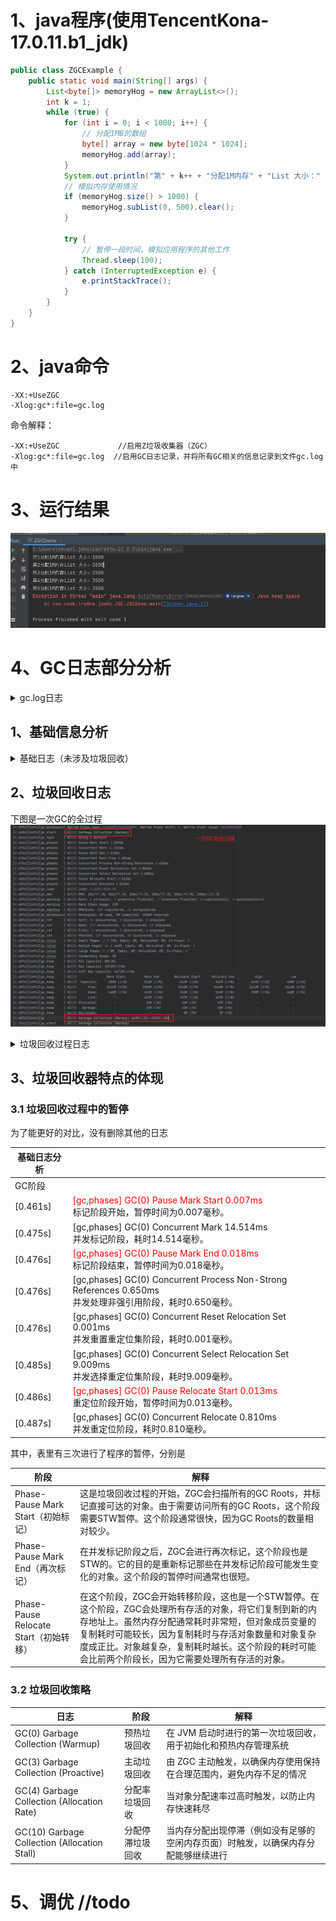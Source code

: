 # 1、java程序(使用TencentKona-17.0.11.b1_jdk)

```java
public class ZGCExample {
    public static void main(String[] args) {
        List<byte[]> memoryHog = new ArrayList<>();
        int k = 1;
        while (true) {
            for (int i = 0; i < 1000; i++) {
                // 分配1MB的数组
                byte[] array = new byte[1024 * 1024];
                memoryHog.add(array);
            }
            System.out.println("第" + k++ + "分配1M内存" + "List 大小：" + memoryHog.size());
            // 模拟内存使用情况
            if (memoryHog.size() > 1000) {
                memoryHog.subList(0, 500).clear();
            }

            try {
                // 暂停一段时间，模拟应用程序的其他工作
                Thread.sleep(100);
            } catch (InterruptedException e) {
                e.printStackTrace();
            }
        }
    }
}
```

# 2、java命令

```
-XX:+UseZGC   
-Xlog:gc*:file=gc.log  
```

命令解释：

```angular2html
-XX:+UseZGC             //启用Z垃圾收集器（ZGC）
-Xlog:gc*:file=gc.log  //启用GC日志记录，并将所有GC相关的信息记录到文件gc.log中
```

# 3、运行结果

![img.png](image/img.png)

# 4、GC日志部分分析

<details>
    <summary>gc.log日志</summary>

```log
[0.018s][info][gc,init] Initializing The Z Garbage Collector
[0.018s][info][gc,init] Version: 17.0.2+8-86 (release)
[0.018s][info][gc,init] NUMA Support: Disabled
[0.018s][info][gc,init] CPUs: 8 total, 8 available
[0.018s][info][gc,init] Memory: 16281M
[0.018s][info][gc,init] Large Page Support: Disabled
[0.019s][info][gc,init] GC Workers: 2 (dynamic)
[0.019s][info][gc,init] Address Space Type: Contiguous/Unrestricted/Complete
[0.019s][info][gc,init] Address Space Size: 65152M x 3 = 195456M
[0.019s][info][gc,init] Min Capacity: 8M
[0.019s][info][gc,init] Initial Capacity: 256M
[0.019s][info][gc,init] Max Capacity: 4072M
[0.019s][info][gc,init] Medium Page Size: 32M
[0.019s][info][gc,init] Pre-touch: Disabled
[0.020s][info][gc,init] Uncommit: Enabled
[0.020s][info][gc,init] Uncommit Delay: 300s
[0.037s][info][gc,init] Runtime Workers: 5
[0.038s][info][gc     ] Using The Z Garbage Collector
[0.039s][info][gc,metaspace] CDS archive(s) mapped at: [0x0000000800000000-0x0000000800bc0000-0x0000000800bc0000), size 12320768, SharedBaseAddress: 0x0000000800000000, ArchiveRelocationMode: 0.
[0.039s][info][gc,metaspace] Compressed class space mapped at: 0x0000000800c00000-0x0000000840c00000, reserved size: 1073741824
[0.039s][info][gc,metaspace] Narrow klass base: 0x0000000800000000, Narrow klass shift: 0, Narrow klass range: 0x100000000
[0.468s][info][gc,start    ] GC(0) Garbage Collection (Warmup)
[0.468s][info][gc,task     ] GC(0) Using 2 workers
[0.468s][info][gc,phases   ] GC(0) Pause Mark Start 0.009ms
[0.484s][info][gc,phases   ] GC(0) Concurrent Mark 15.559ms
[0.484s][info][gc,phases   ] GC(0) Pause Mark End 0.015ms
[0.484s][info][gc,phases   ] GC(0) Concurrent Mark Free 0.001ms
[0.484s][info][gc,phases   ] GC(0) Concurrent Process Non-Strong References 0.514ms
[0.484s][info][gc,phases   ] GC(0) Concurrent Reset Relocation Set 0.000ms
[0.497s][info][gc,phases   ] GC(0) Concurrent Select Relocation Set 12.145ms
[0.497s][info][gc,phases   ] GC(0) Pause Relocate Start 0.012ms
[0.498s][info][gc,phases   ] GC(0) Concurrent Relocate 1.003ms
[0.498s][info][gc,load     ] GC(0) Load: 0.00/0.00/0.00
[0.498s][info][gc,mmu      ] GC(0) MMU: 2ms/99.3%, 5ms/99.7%, 10ms/99.9%, 20ms/99.9%, 50ms/99.9%, 100ms/100.0%
[0.498s][info][gc,marking  ] GC(0) Mark: 2 stripe(s), 2 proactive flush(es), 1 terminate flush(es), 0 completion(s), 0 continuation(s) 
[0.498s][info][gc,marking  ] GC(0) Mark Stack Usage: 32M
[0.498s][info][gc,nmethod  ] GC(0) NMethods: 289 registered, 0 unregistered
[0.498s][info][gc,metaspace] GC(0) Metaspace: 0M used, 0M committed, 1032M reserved
[0.498s][info][gc,ref      ] GC(0) Soft: 45 encountered, 0 discovered, 0 enqueued
[0.498s][info][gc,ref      ] GC(0) Weak: 132 encountered, 33 discovered, 32 enqueued
[0.498s][info][gc,ref      ] GC(0) Final: 0 encountered, 0 discovered, 0 enqueued
[0.498s][info][gc,ref      ] GC(0) Phantom: 196 encountered, 136 discovered, 24 enqueued
[0.498s][info][gc,reloc    ] GC(0) Small Pages: 5 / 10M, Empty: 0M, Relocated: 0M, In-Place: 0
[0.498s][info][gc,reloc    ] GC(0) Medium Pages: 15 / 480M, Empty: 0M, Relocated: 0M, In-Place: 0
[0.498s][info][gc,reloc    ] GC(0) Large Pages: 0 / 0M, Empty: 0M, Relocated: 0M, In-Place: 0
[0.498s][info][gc,reloc    ] GC(0) Forwarding Usage: 0M
[0.498s][info][gc,heap     ] GC(0) Min Capacity: 8M(0%)
[0.498s][info][gc,heap     ] GC(0) Max Capacity: 4072M(100%)
[0.498s][info][gc,heap     ] GC(0) Soft Max Capacity: 4072M(100%)
[0.498s][info][gc,heap     ] GC(0)                Mark Start          Mark End        Relocate Start      Relocate End           High               Low         
[0.498s][info][gc,heap     ] GC(0)  Capacity:      512M (13%)         544M (13%)         576M (14%)         576M (14%)         576M (14%)         512M (13%)    
[0.498s][info][gc,heap     ] GC(0)      Free:     3582M (88%)        3550M (87%)        3518M (86%)        3518M (86%)        3582M (88%)        3512M (86%)    
[0.498s][info][gc,heap     ] GC(0)      Used:      490M (12%)         522M (13%)         554M (14%)         554M (14%)         560M (14%)         490M (12%)    
[0.498s][info][gc,heap     ] GC(0)      Live:         -               449M (11%)         449M (11%)         449M (11%)            -                  -          
[0.498s][info][gc,heap     ] GC(0) Allocated:         -                32M (1%)           64M (2%)           65M (2%)             -                  -          
[0.498s][info][gc,heap     ] GC(0)   Garbage:         -                40M (1%)           40M (1%)           38M (1%)             -                  -          
[0.498s][info][gc,heap     ] GC(0) Reclaimed:         -                  -                 0M (0%)            1M (0%)             -                  -          
[0.498s][info][gc          ] GC(0) Garbage Collection (Warmup) 490M(12%)->554M(14%)
[0.781s][info][gc,start    ] GC(1) Garbage Collection (Warmup)
[0.781s][info][gc,task     ] GC(1) Using 2 workers
[0.781s][info][gc,phases   ] GC(1) Pause Mark Start 0.010ms
[0.797s][info][gc,phases   ] GC(1) Concurrent Mark 15.695ms
[0.797s][info][gc,phases   ] GC(1) Pause Mark End 0.014ms
[0.797s][info][gc,phases   ] GC(1) Concurrent Mark Free 0.001ms
[0.797s][info][gc,phases   ] GC(1) Concurrent Process Non-Strong References 0.451ms
[0.797s][info][gc,phases   ] GC(1) Concurrent Reset Relocation Set 0.001ms
[0.799s][info][gc,phases   ] GC(1) Concurrent Select Relocation Set 1.567ms
[0.799s][info][gc,phases   ] GC(1) Pause Relocate Start 0.013ms
[0.800s][info][gc,phases   ] GC(1) Concurrent Relocate 0.606ms
[0.800s][info][gc,load     ] GC(1) Load: 0.00/0.00/0.00
[0.800s][info][gc,mmu      ] GC(1) MMU: 2ms/99.3%, 5ms/99.5%, 10ms/99.7%, 20ms/99.8%, 50ms/99.9%, 100ms/100.0%
[0.800s][info][gc,marking  ] GC(1) Mark: 2 stripe(s), 2 proactive flush(es), 1 terminate flush(es), 0 completion(s), 0 continuation(s) 
[0.800s][info][gc,marking  ] GC(1) Mark Stack Usage: 32M
[0.800s][info][gc,nmethod  ] GC(1) NMethods: 289 registered, 0 unregistered
[0.800s][info][gc,metaspace] GC(1) Metaspace: 0M used, 0M committed, 1032M reserved
[0.800s][info][gc,ref      ] GC(1) Soft: 45 encountered, 0 discovered, 0 enqueued
[0.800s][info][gc,ref      ] GC(1) Weak: 100 encountered, 37 discovered, 0 enqueued
[0.800s][info][gc,ref      ] GC(1) Final: 0 encountered, 0 discovered, 0 enqueued
[0.800s][info][gc,ref      ] GC(1) Phantom: 172 encountered, 112 discovered, 0 enqueued
[0.800s][info][gc,reloc    ] GC(1) Small Pages: 5 / 10M, Empty: 0M, Relocated: 0M, In-Place: 0
[0.800s][info][gc,reloc    ] GC(1) Medium Pages: 29 / 928M, Empty: 0M, Relocated: 0M, In-Place: 0
[0.800s][info][gc,reloc    ] GC(1) Large Pages: 0 / 0M, Empty: 0M, Relocated: 0M, In-Place: 0
[0.800s][info][gc,reloc    ] GC(1) Forwarding Usage: 0M
[0.800s][info][gc,heap     ] GC(1) Min Capacity: 8M(0%)
[0.800s][info][gc,heap     ] GC(1) Max Capacity: 4072M(100%)
[0.800s][info][gc,heap     ] GC(1) Soft Max Capacity: 4072M(100%)
[0.800s][info][gc,heap     ] GC(1)                Mark Start          Mark End        Relocate Start      Relocate End           High               Low         
[0.800s][info][gc,heap     ] GC(1)  Capacity:      960M (24%)         992M (24%)         992M (24%)         992M (24%)         992M (24%)         960M (24%)    
[0.800s][info][gc,heap     ] GC(1)      Free:     3134M (77%)        3102M (76%)        3102M (76%)        3102M (76%)        3134M (77%)        3096M (76%)    
[0.800s][info][gc,heap     ] GC(1)      Used:      938M (23%)         970M (24%)         970M (24%)         970M (24%)         976M (24%)         938M (23%)    
[0.800s][info][gc,heap     ] GC(1)      Live:         -               881M (22%)         881M (22%)         881M (22%)            -                  -          
[0.800s][info][gc,heap     ] GC(1) Allocated:         -                32M (1%)           32M (1%)           33M (1%)             -                  -          
[0.800s][info][gc,heap     ] GC(1)   Garbage:         -                56M (1%)           56M (1%)           54M (1%)             -                  -          
[0.800s][info][gc,heap     ] GC(1) Reclaimed:         -                  -                 0M (0%)            1M (0%)             -                  -          
[0.800s][info][gc          ] GC(1) Garbage Collection (Warmup) 938M(23%)->970M(24%)
[1.171s][info][gc,start    ] GC(2) Garbage Collection (Warmup)
[1.171s][info][gc,task     ] GC(2) Using 2 workers
[1.171s][info][gc,phases   ] GC(2) Pause Mark Start 0.008ms
[1.187s][info][gc,phases   ] GC(2) Concurrent Mark 15.635ms
[1.187s][info][gc,phases   ] GC(2) Pause Mark End 0.014ms
[1.187s][info][gc,phases   ] GC(2) Concurrent Mark Free 0.001ms
[1.187s][info][gc,phases   ] GC(2) Concurrent Process Non-Strong References 0.474ms
[1.187s][info][gc,phases   ] GC(2) Concurrent Reset Relocation Set 0.001ms
[1.190s][info][gc,phases   ] GC(2) Concurrent Select Relocation Set 2.023ms
[1.190s][info][gc,phases   ] GC(2) Pause Relocate Start 0.010ms
[1.200s][info][gc,phases   ] GC(2) Concurrent Relocate 10.026ms
[1.200s][info][gc,load     ] GC(2) Load: 0.00/0.00/0.00
[1.200s][info][gc,mmu      ] GC(2) MMU: 2ms/99.3%, 5ms/99.5%, 10ms/99.7%, 20ms/99.8%, 50ms/99.9%, 100ms/100.0%
[1.200s][info][gc,marking  ] GC(2) Mark: 2 stripe(s), 2 proactive flush(es), 1 terminate flush(es), 0 completion(s), 0 continuation(s) 
[1.200s][info][gc,marking  ] GC(2) Mark Stack Usage: 32M
[1.200s][info][gc,nmethod  ] GC(2) NMethods: 347 registered, 0 unregistered
[1.200s][info][gc,metaspace] GC(2) Metaspace: 1M used, 1M committed, 1032M reserved
[1.200s][info][gc,ref      ] GC(2) Soft: 85 encountered, 0 discovered, 0 enqueued
[1.200s][info][gc,ref      ] GC(2) Weak: 121 encountered, 5 discovered, 5 enqueued
[1.200s][info][gc,ref      ] GC(2) Final: 0 encountered, 0 discovered, 0 enqueued
[1.200s][info][gc,ref      ] GC(2) Phantom: 177 encountered, 117 discovered, 5 enqueued
[1.200s][info][gc,reloc    ] GC(2) Small Pages: 7 / 14M, Empty: 0M, Relocated: 1M, In-Place: 0
[1.200s][info][gc,reloc    ] GC(2) Medium Pages: 42 / 1344M, Empty: 0M, Relocated: 16M, In-Place: 0
[1.200s][info][gc,reloc    ] GC(2) Large Pages: 0 / 0M, Empty: 0M, Relocated: 0M, In-Place: 0
[1.200s][info][gc,reloc    ] GC(2) Forwarding Usage: 0M
[1.200s][info][gc,heap     ] GC(2) Min Capacity: 8M(0%)
[1.200s][info][gc,heap     ] GC(2) Max Capacity: 4072M(100%)
[1.200s][info][gc,heap     ] GC(2) Soft Max Capacity: 4072M(100%)
[1.200s][info][gc,heap     ] GC(2)                Mark Start          Mark End        Relocate Start      Relocate End           High               Low         
[1.200s][info][gc,heap     ] GC(2)  Capacity:     1376M (34%)        1408M (35%)        1408M (35%)        1472M (36%)        1472M (36%)        1376M (34%)    
[1.200s][info][gc,heap     ] GC(2)      Free:     2714M (67%)        2682M (66%)        2682M (66%)        2688M (66%)        2714M (67%)        2616M (64%)    
[1.200s][info][gc,heap     ] GC(2)      Used:     1358M (33%)        1390M (34%)        1390M (34%)        1384M (34%)        1456M (36%)        1358M (33%)    
[1.200s][info][gc,heap     ] GC(2)      Live:         -              1261M (31%)        1261M (31%)        1261M (31%)            -                  -          
[1.200s][info][gc,heap     ] GC(2) Allocated:         -                32M (1%)           32M (1%)           65M (2%)             -                  -          
[1.200s][info][gc,heap     ] GC(2)   Garbage:         -                96M (2%)           96M (2%)           56M (1%)             -                  -          
[1.200s][info][gc,heap     ] GC(2) Reclaimed:         -                  -                 0M (0%)           39M (1%)             -                  -          
[1.200s][info][gc          ] GC(2) Garbage Collection (Warmup) 1358M(33%)->1384M(34%)
[2.767s][info][gc,start    ] GC(3) Garbage Collection (Allocation Rate)
[2.767s][info][gc,task     ] GC(3) Using 1 workers
[2.767s][info][gc,phases   ] GC(3) Pause Mark Start 0.010ms
[2.780s][info][gc,phases   ] GC(3) Concurrent Mark 12.778ms
[2.781s][info][gc,phases   ] GC(3) Pause Mark End 0.025ms
[2.781s][info][gc,phases   ] GC(3) Concurrent Mark Free 0.001ms
[2.782s][info][gc,phases   ] GC(3) Concurrent Process Non-Strong References 1.244ms
[2.782s][info][gc,phases   ] GC(3) Concurrent Reset Relocation Set 0.002ms
[2.784s][info][gc,phases   ] GC(3) Concurrent Select Relocation Set 1.979ms
[2.784s][info][gc,phases   ] GC(3) Pause Relocate Start 0.006ms
[2.788s][info][gc,phases   ] GC(3) Concurrent Relocate 3.182ms
[2.788s][info][gc,load     ] GC(3) Load: 0.00/0.00/0.00
[2.788s][info][gc,mmu      ] GC(3) MMU: 2ms/98.8%, 5ms/99.4%, 10ms/99.7%, 20ms/99.8%, 50ms/99.9%, 100ms/100.0%
[2.788s][info][gc,marking  ] GC(3) Mark: 1 stripe(s), 2 proactive flush(es), 1 terminate flush(es), 0 completion(s), 0 continuation(s) 
[2.788s][info][gc,marking  ] GC(3) Mark Stack Usage: 32M
[2.788s][info][gc,nmethod  ] GC(3) NMethods: 347 registered, 0 unregistered
[2.788s][info][gc,metaspace] GC(3) Metaspace: 1M used, 1M committed, 1032M reserved
[2.788s][info][gc,ref      ] GC(3) Soft: 85 encountered, 0 discovered, 0 enqueued
[2.788s][info][gc,ref      ] GC(3) Weak: 116 encountered, 0 discovered, 0 enqueued
[2.788s][info][gc,ref      ] GC(3) Final: 0 encountered, 0 discovered, 0 enqueued
[2.788s][info][gc,ref      ] GC(3) Phantom: 172 encountered, 86 discovered, 0 enqueued
[2.788s][info][gc,reloc    ] GC(3) Small Pages: 4 / 8M, Empty: 0M, Relocated: 1M, In-Place: 0
[2.788s][info][gc,reloc    ] GC(3) Medium Pages: 116 / 3712M, Empty: 992M, Relocated: 8M, In-Place: 0
[2.788s][info][gc,reloc    ] GC(3) Large Pages: 0 / 0M, Empty: 0M, Relocated: 0M, In-Place: 0
[2.788s][info][gc,reloc    ] GC(3) Forwarding Usage: 0M
[2.788s][info][gc,heap     ] GC(3) Min Capacity: 8M(0%)
[2.788s][info][gc,heap     ] GC(3) Max Capacity: 4072M(100%)
[2.788s][info][gc,heap     ] GC(3) Soft Max Capacity: 4072M(100%)
[2.788s][info][gc,heap     ] GC(3)                Mark Start          Mark End        Relocate Start      Relocate End           High               Low         
[2.788s][info][gc,heap     ] GC(3)  Capacity:     3744M (92%)        3776M (93%)        3776M (93%)        3776M (93%)        3776M (93%)        3744M (92%)    
[2.788s][info][gc,heap     ] GC(3)      Free:      352M (9%)          320M (8%)         1312M (32%)        1376M (34%)        1376M (34%)         320M (8%)     
[2.788s][info][gc,heap     ] GC(3)      Used:     3720M (91%)        3752M (92%)        2760M (68%)        2696M (66%)        3752M (92%)        2696M (66%)    
[2.788s][info][gc,heap     ] GC(3)      Live:         -              2562M (63%)        2562M (63%)        2562M (63%)            -                  -          
[2.788s][info][gc,heap     ] GC(3) Allocated:         -                32M (1%)           32M (1%)           33M (1%)             -                  -          
[2.788s][info][gc,heap     ] GC(3)   Garbage:         -              1157M (28%)         165M (4%)           99M (2%)             -                  -          
[2.788s][info][gc,heap     ] GC(3) Reclaimed:         -                  -               992M (24%)        1057M (26%)            -                  -          
[2.788s][info][gc          ] GC(3) Garbage Collection (Allocation Rate) 3720M(91%)->2696M(66%)
[3.066s][info][gc,start    ] GC(4) Garbage Collection (Allocation Rate)
[3.066s][info][gc,task     ] GC(4) Using 1 workers
[3.066s][info][gc,phases   ] GC(4) Pause Mark Start 0.007ms
[3.078s][info][gc,phases   ] GC(4) Concurrent Mark 12.059ms
[3.078s][info][gc,phases   ] GC(4) Pause Mark End 0.009ms
[3.078s][info][gc,phases   ] GC(4) Concurrent Mark Free 0.001ms
[3.079s][info][gc,phases   ] GC(4) Concurrent Process Non-Strong References 0.964ms
[3.079s][info][gc,phases   ] GC(4) Concurrent Reset Relocation Set 0.001ms
[3.083s][info][gc,phases   ] GC(4) Concurrent Select Relocation Set 3.275ms
[3.083s][info][gc,phases   ] GC(4) Pause Relocate Start 0.009ms
[3.088s][info][gc,phases   ] GC(4) Concurrent Relocate 5.406ms
[3.088s][info][gc,load     ] GC(4) Load: 0.00/0.00/0.00
[3.088s][info][gc,mmu      ] GC(4) MMU: 2ms/98.8%, 5ms/99.4%, 10ms/99.7%, 20ms/99.8%, 50ms/99.9%, 100ms/100.0%
[3.088s][info][gc,marking  ] GC(4) Mark: 1 stripe(s), 2 proactive flush(es), 1 terminate flush(es), 0 completion(s), 0 continuation(s) 
[3.089s][info][gc,marking  ] GC(4) Mark Stack Usage: 32M
[3.089s][info][gc,nmethod  ] GC(4) NMethods: 347 registered, 0 unregistered
[3.089s][info][gc,metaspace] GC(4) Metaspace: 1M used, 1M committed, 1032M reserved
[3.089s][info][gc,ref      ] GC(4) Soft: 85 encountered, 0 discovered, 0 enqueued
[3.089s][info][gc,ref      ] GC(4) Weak: 116 encountered, 0 discovered, 0 enqueued
[3.089s][info][gc,ref      ] GC(4) Final: 0 encountered, 0 discovered, 0 enqueued
[3.089s][info][gc,ref      ] GC(4) Phantom: 172 encountered, 86 discovered, 0 enqueued
[3.089s][info][gc,reloc    ] GC(4) Small Pages: 4 / 8M, Empty: 0M, Relocated: 1M, In-Place: 0
[3.089s][info][gc,reloc    ] GC(4) Medium Pages: 118 / 3776M, Empty: 512M, Relocated: 15M, In-Place: 0
[3.089s][info][gc,reloc    ] GC(4) Large Pages: 0 / 0M, Empty: 0M, Relocated: 0M, In-Place: 0
[3.089s][info][gc,reloc    ] GC(4) Forwarding Usage: 0M
[3.089s][info][gc,heap     ] GC(4) Min Capacity: 8M(0%)
[3.089s][info][gc,heap     ] GC(4) Max Capacity: 4072M(100%)
[3.089s][info][gc,heap     ] GC(4) Soft Max Capacity: 4072M(100%)
[3.089s][info][gc,heap     ] GC(4)                Mark Start          Mark End        Relocate Start      Relocate End           High               Low         
[3.089s][info][gc,heap     ] GC(4)  Capacity:     3808M (94%)        3840M (94%)        3840M (94%)        3840M (94%)        3840M (94%)        3808M (94%)    
[3.089s][info][gc,heap     ] GC(4)      Free:      288M (7%)          256M (6%)          768M (19%)         800M (20%)         800M (20%)         256M (6%)     
[3.089s][info][gc,heap     ] GC(4)      Used:     3784M (93%)        3816M (94%)        3304M (81%)        3272M (80%)        3816M (94%)        3272M (80%)    
[3.089s][info][gc,heap     ] GC(4)      Live:         -              3131M (77%)        3131M (77%)        3131M (77%)            -                  -          
[3.089s][info][gc,heap     ] GC(4) Allocated:         -                32M (1%)           32M (1%)           33M (1%)             -                  -          
[3.089s][info][gc,heap     ] GC(4)   Garbage:         -               652M (16%)         140M (3%)          106M (3%)             -                  -          
[3.089s][info][gc,heap     ] GC(4) Reclaimed:         -                  -               512M (13%)         545M (13%)            -                  -          
[3.089s][info][gc          ] GC(4) Garbage Collection (Allocation Rate) 3784M(93%)->3272M(80%)
[3.176s][info][gc,start    ] GC(5) Garbage Collection (Allocation Rate)
[3.176s][info][gc,task     ] GC(5) Using 1 workers
[3.176s][info][gc,phases   ] GC(5) Pause Mark Start 0.020ms
[3.182s][info][gc,phases   ] GC(5) Concurrent Mark 5.505ms
[3.182s][info][gc,phases   ] GC(5) Pause Mark End 0.014ms
[3.182s][info][gc,phases   ] GC(5) Concurrent Mark Free 0.001ms
[3.182s][info][gc,phases   ] GC(5) Concurrent Process Non-Strong References 0.667ms
[3.182s][info][gc,phases   ] GC(5) Concurrent Reset Relocation Set 0.001ms
[3.184s][info][gc,phases   ] GC(5) Concurrent Select Relocation Set 1.555ms
[3.184s][info][gc,phases   ] GC(5) Pause Relocate Start 0.006ms
[3.185s][info][gc,phases   ] GC(5) Concurrent Relocate 0.777ms
[3.185s][info][gc,load     ] GC(5) Load: 0.00/0.00/0.00
[3.185s][info][gc,mmu      ] GC(5) MMU: 2ms/98.8%, 5ms/99.4%, 10ms/99.6%, 20ms/99.8%, 50ms/99.9%, 100ms/100.0%
[3.185s][info][gc,marking  ] GC(5) Mark: 1 stripe(s), 1 proactive flush(es), 1 terminate flush(es), 0 completion(s), 0 continuation(s) 
[3.185s][info][gc,marking  ] GC(5) Mark Stack Usage: 32M
[3.185s][info][gc,nmethod  ] GC(5) NMethods: 347 registered, 0 unregistered
[3.185s][info][gc,metaspace] GC(5) Metaspace: 1M used, 1M committed, 1032M reserved
[3.185s][info][gc,ref      ] GC(5) Soft: 85 encountered, 0 discovered, 0 enqueued
[3.185s][info][gc,ref      ] GC(5) Weak: 116 encountered, 0 discovered, 0 enqueued
[3.185s][info][gc,ref      ] GC(5) Final: 0 encountered, 0 discovered, 0 enqueued
[3.185s][info][gc,ref      ] GC(5) Phantom: 172 encountered, 86 discovered, 0 enqueued
[3.185s][info][gc,reloc    ] GC(5) Small Pages: 4 / 8M, Empty: 0M, Relocated: 1M, In-Place: 0
[3.185s][info][gc,reloc    ] GC(5) Medium Pages: 114 / 3648M, Empty: 512M, Relocated: 0M, In-Place: 0
[3.185s][info][gc,reloc    ] GC(5) Large Pages: 0 / 0M, Empty: 0M, Relocated: 0M, In-Place: 0
[3.185s][info][gc,reloc    ] GC(5) Forwarding Usage: 0M
[3.185s][info][gc,heap     ] GC(5) Min Capacity: 8M(0%)
[3.185s][info][gc,heap     ] GC(5) Max Capacity: 4072M(100%)
[3.185s][info][gc,heap     ] GC(5) Soft Max Capacity: 4072M(100%)
[3.185s][info][gc,heap     ] GC(5)                Mark Start          Mark End        Relocate Start      Relocate End           High               Low         
[3.185s][info][gc,heap     ] GC(5)  Capacity:     3840M (94%)        3840M (94%)        3840M (94%)        3840M (94%)        3840M (94%)        3840M (94%)    
[3.185s][info][gc,heap     ] GC(5)      Free:      416M (10%)         416M (10%)         928M (23%)         930M (23%)         930M (23%)         416M (10%)    
[3.185s][info][gc,heap     ] GC(5)      Used:     3656M (90%)        3656M (90%)        3144M (77%)        3142M (77%)        3656M (90%)        3142M (77%)    
[3.185s][info][gc,heap     ] GC(5)      Live:         -              3016M (74%)        3016M (74%)        3016M (74%)            -                  -          
[3.185s][info][gc,heap     ] GC(5) Allocated:         -                 0M (0%)            0M (0%)            0M (0%)             -                  -          
[3.185s][info][gc,heap     ] GC(5)   Garbage:         -               639M (16%)         127M (3%)          125M (3%)             -                  -          
[3.185s][info][gc,heap     ] GC(5) Reclaimed:         -                  -               512M (13%)         514M (13%)            -                  -          
[3.185s][info][gc          ] GC(5) Garbage Collection (Allocation Rate) 3656M(90%)->3142M(77%)
[3.379s][info][gc,start    ] GC(6) Garbage Collection (Allocation Rate)
[3.379s][info][gc,task     ] GC(6) Using 2 workers
[3.380s][info][gc,phases   ] GC(6) Pause Mark Start 0.005ms
[3.394s][info][gc,phases   ] GC(6) Concurrent Mark 14.186ms
[3.394s][info][gc,phases   ] GC(6) Pause Mark End 0.014ms
[3.394s][info][gc,phases   ] GC(6) Concurrent Mark Free 0.001ms
[3.395s][info][gc,phases   ] GC(6) Concurrent Process Non-Strong References 0.785ms
[3.395s][info][gc,phases   ] GC(6) Concurrent Reset Relocation Set 0.002ms
[3.397s][info][gc,phases   ] GC(6) Concurrent Select Relocation Set 1.797ms
[3.397s][info][gc,phases   ] GC(6) Pause Relocate Start 0.006ms
[3.409s][info][gc,phases   ] GC(6) Concurrent Relocate 11.921ms
[3.409s][info][gc,load     ] GC(6) Load: 0.00/0.00/0.00
[3.409s][info][gc,mmu      ] GC(6) MMU: 2ms/98.8%, 5ms/99.4%, 10ms/99.6%, 20ms/99.8%, 50ms/99.9%, 100ms/100.0%
[3.409s][info][gc,marking  ] GC(6) Mark: 2 stripe(s), 2 proactive flush(es), 1 terminate flush(es), 0 completion(s), 0 continuation(s) 
[3.409s][info][gc,marking  ] GC(6) Mark Stack Usage: 32M
[3.409s][info][gc,nmethod  ] GC(6) NMethods: 348 registered, 0 unregistered
[3.409s][info][gc,metaspace] GC(6) Metaspace: 1M used, 1M committed, 1032M reserved
[3.409s][info][gc,ref      ] GC(6) Soft: 85 encountered, 0 discovered, 0 enqueued
[3.409s][info][gc,ref      ] GC(6) Weak: 116 encountered, 92 discovered, 0 enqueued
[3.409s][info][gc,ref      ] GC(6) Final: 0 encountered, 0 discovered, 0 enqueued
[3.409s][info][gc,ref      ] GC(6) Phantom: 172 encountered, 154 discovered, 0 enqueued
[3.410s][info][gc,reloc    ] GC(6) Small Pages: 4 / 8M, Empty: 0M, Relocated: 1M, In-Place: 0
[3.410s][info][gc,reloc    ] GC(6) Medium Pages: 124 / 3968M, Empty: 0M, Relocated: 14M, In-Place: 0
[3.410s][info][gc,reloc    ] GC(6) Large Pages: 0 / 0M, Empty: 0M, Relocated: 0M, In-Place: 0
[3.410s][info][gc,reloc    ] GC(6) Forwarding Usage: 0M
[3.410s][info][gc,heap     ] GC(6) Min Capacity: 8M(0%)
[3.410s][info][gc,heap     ] GC(6) Max Capacity: 4072M(100%)
[3.410s][info][gc,heap     ] GC(6) Soft Max Capacity: 4072M(100%)
[3.410s][info][gc,heap     ] GC(6)                Mark Start          Mark End        Relocate Start      Relocate End           High               Low         
[3.410s][info][gc,heap     ] GC(6)  Capacity:     4000M (98%)        4032M (99%)        4032M (99%)        4064M (100%)       4064M (100%)       4000M (98%)    
[3.410s][info][gc,heap     ] GC(6)      Free:       96M (2%)           64M (2%)           64M (2%)           64M (2%)           96M (2%)           30M (1%)     
[3.410s][info][gc,heap     ] GC(6)      Used:     3976M (98%)        4008M (98%)        4008M (98%)        4008M (98%)        4042M (99%)        3976M (98%)    
[3.410s][info][gc,heap     ] GC(6)      Live:         -              3795M (93%)        3795M (93%)        3795M (93%)            -                  -          
[3.410s][info][gc,heap     ] GC(6) Allocated:         -                32M (1%)           32M (1%)           65M (2%)             -                  -          
[3.410s][info][gc,heap     ] GC(6)   Garbage:         -               180M (4%)          180M (4%)          146M (4%)             -                  -          
[3.410s][info][gc,heap     ] GC(6) Reclaimed:         -                  -                 0M (0%)           33M (1%)             -                  -          
[3.410s][info][gc          ] GC(6) Garbage Collection (Allocation Rate) 3976M(98%)->4008M(98%)
[3.449s][info][gc,start    ] GC(7) Garbage Collection (Allocation Stall)
[3.449s][info][gc,ref      ] GC(7) Clearing All SoftReferences
[3.449s][info][gc,task     ] GC(7) Using 2 workers
[3.449s][info][gc,phases   ] GC(7) Pause Mark Start 0.006ms
[3.457s][info][gc,phases   ] GC(7) Concurrent Mark 8.020ms
[3.457s][info][gc,phases   ] GC(7) Pause Mark End 0.008ms
[3.457s][info][gc,phases   ] GC(7) Concurrent Mark Free 0.001ms
[3.458s][info][gc,phases   ] GC(7) Concurrent Process Non-Strong References 0.758ms
[3.458s][info][gc,phases   ] GC(7) Concurrent Reset Relocation Set 0.001ms
[3.460s][info][gc,phases   ] GC(7) Concurrent Select Relocation Set 1.592ms
[3.460s][info][gc,phases   ] GC(7) Pause Relocate Start 0.004ms
[3.461s][info][gc,phases   ] GC(7) Concurrent Relocate 0.776ms
[3.461s][info][gc,load     ] GC(7) Load: 0.00/0.00/0.00
[3.461s][info][gc,mmu      ] GC(7) MMU: 2ms/98.8%, 5ms/99.4%, 10ms/99.6%, 20ms/99.8%, 50ms/99.9%, 100ms/100.0%
[3.461s][info][gc,marking  ] GC(7) Mark: 2 stripe(s), 1 proactive flush(es), 1 terminate flush(es), 0 completion(s), 0 continuation(s) 
[3.461s][info][gc,marking  ] GC(7) Mark Stack Usage: 32M
[3.461s][info][gc,nmethod  ] GC(7) NMethods: 348 registered, 0 unregistered
[3.461s][info][gc,metaspace] GC(7) Metaspace: 1M used, 1M committed, 1032M reserved
[3.461s][info][gc,ref      ] GC(7) Soft: 85 encountered, 55 discovered, 43 enqueued
[3.461s][info][gc,ref      ] GC(7) Weak: 116 encountered, 4 discovered, 0 enqueued
[3.461s][info][gc,ref      ] GC(7) Final: 0 encountered, 0 discovered, 0 enqueued
[3.461s][info][gc,ref      ] GC(7) Phantom: 172 encountered, 170 discovered, 0 enqueued
[3.461s][info][gc,reloc    ] GC(7) Small Pages: 4 / 8M, Empty: 0M, Relocated: 1M, In-Place: 1
[3.461s][info][gc,reloc    ] GC(7) Medium Pages: 127 / 4064M, Empty: 0M, Relocated: 0M, In-Place: 0
[3.461s][info][gc,reloc    ] GC(7) Large Pages: 0 / 0M, Empty: 0M, Relocated: 0M, In-Place: 0
[3.461s][info][gc,reloc    ] GC(7) Forwarding Usage: 0M
[3.461s][info][gc,heap     ] GC(7) Min Capacity: 8M(0%)
[3.461s][info][gc,heap     ] GC(7) Max Capacity: 4072M(100%)
[3.461s][info][gc,heap     ] GC(7) Soft Max Capacity: 4072M(100%)
[3.461s][info][gc,heap     ] GC(7)                Mark Start          Mark End        Relocate Start      Relocate End           High               Low         
[3.461s][info][gc,heap     ] GC(7)  Capacity:     4072M (100%)       4072M (100%)       4072M (100%)       4072M (100%)       4072M (100%)       4072M (100%)   
[3.461s][info][gc,heap     ] GC(7)      Free:        0M (0%)            0M (0%)            0M (0%)            2M (0%)            2M (0%)            0M (0%)     
[3.461s][info][gc,heap     ] GC(7)      Used:     4072M (100%)       4072M (100%)       4072M (100%)       4070M (100%)       4072M (100%)       4070M (100%)   
[3.461s][info][gc,heap     ] GC(7)      Live:         -              3919M (96%)        3919M (96%)        3919M (96%)            -                  -          
[3.461s][info][gc,heap     ] GC(7) Allocated:         -                 0M (0%)            0M (0%)            0M (0%)             -                  -          
[3.461s][info][gc,heap     ] GC(7)   Garbage:         -               152M (4%)          152M (4%)          150M (4%)             -                  -          
[3.461s][info][gc,heap     ] GC(7) Reclaimed:         -                  -                 0M (0%)            2M (0%)             -                  -          
[3.461s][info][gc          ] GC(7) Garbage Collection (Allocation Stall) 4072M(100%)->4070M(100%)
[3.461s][info][gc          ] Allocation Stall (main) 12.590ms
[3.461s][info][gc          ] Out Of Memory (main)
[3.462s][info][gc,heap,exit] Heap
[3.462s][info][gc,heap,exit]  ZHeap           used 4072M, capacity 4072M, max capacity 4072M
[3.462s][info][gc,heap,exit]  Metaspace       used 1039K, committed 1216K, reserved 1056768K
[3.462s][info][gc,heap,exit]   class space    used 77K, committed 192K, reserved 1048576K

```

</details>

## 1、基础信息分析

<details>
    <summary>基础日志（未涉及垃圾回收）</summary>

| 基础日志分析   |                                                                                                |
|----------|------------------------------------------------------------------------------------------------|
| 相对时间     | 日志内容及解释                                                                                        |
| [0.013s] | [gc,init] Initializing The Z Garbage  Collector：  JVM在启动0.013秒时开始初始化ZGC。                       |
| [0.014s] | [gc,init] Version: 21.0.3+9-LTS (release)：  使用的是Java 21的版本21.0.3+9-LTS（长期支持版本）。                |
| [0.014s] | [gc,init] Using legacy single-generation  mode：  使用传统的单代模式，这意味着不区分年轻代和老年代。                     |
| [0.014s] | [gc,init] NUMA Support: Disabled：  非统一内存访问（NUMA）支持被禁用。                                         |
| [0.014s] | [gc,init] CPUs: 8 total, 8 available：  系统有8个CPU核心，全部可用。                                        |
| [0.014s] | [gc,init] Memory: 16281M：  系统有16281MB（约15.9GB）的内存。                                             |
| [0.014s] | [gc,init] Large Page Support: Disabled：  大页内存支持被禁用。                                            |
| [0.014s] | [gc,init] GC Workers: 2 (dynamic)：  有2个动态分配的GC工作线程。                                            |
| [0.015s] | [gc,init] Address Space Type:  Contiguous/Unrestricted/Complete：  地址空间类型为连续、无限制、完整。            |
| [0.015s] | [gc,init] Address Space Size: 65152M x 3  = 195456M：  地址空间大小为65152MB x 3 = 195456MB（约190.5GB）。 |
| [0.015s] | [gc,init] Min Capacity: 8M：  最小堆容量为8MB。                                                        |
| [0.015s] | [gc,init] Initial Capacity: 256M：  初始堆容量为256MB。                                                |
| [0.015s] | [gc,init] Max Capacity: 4072M：  最大堆容量为4072MB（约3.98GB）。                                         |
| [0.015s] | [gc,init] Medium Page Size: 32M：  中等页面大小为32MB。                                                 |
| [0.015s] | [gc,init] Pre-touch: Disabled：  预触摸内存页面的功能被禁用。                                                 |
| [0.015s] | [gc,init] Uncommit: Enabled：  允许未使用的堆内存被操作系统回收。                                                |
| [0.015s] | [gc,init] Uncommit Delay: 300s：  未使用内存被回收前的延迟时间为300秒。                                          |
| [0.027s] | [gc,init] Runtime Workers: 5：  有5个运行时工作线程。                                                     |
| [0.028s] | [gc ] Using The Z Garbage Collector：  确认使用Z垃圾收集器。                                              |

</details>

## 2、垃圾回收日志
下图是一次GC的全过程
![img.png](img.png)
<details>
    <summary>垃圾回收过程日志</summary>

| GC日志分析                                     |                                                                                                                                                                                                                                                                                                                                                                                                                                                                                                                                                                                                                                                                                                                                                                                                                                                                      |
|--------------------------------------------|----------------------------------------------------------------------------------------------------------------------------------------------------------------------------------------------------------------------------------------------------------------------------------------------------------------------------------------------------------------------------------------------------------------------------------------------------------------------------------------------------------------------------------------------------------------------------------------------------------------------------------------------------------------------------------------------------------------------------------------------------------------------------------------------------------------------------------------------------------------------|
| GC启动：                                      |                                                                                                                                                                                                                                                                                                                                                                                                                                                                                                                                                                                                                                                                                                                                                                                                                                                                      |
| [0.460s]                                   | [gc,start] GC(0) Garbage Collection  (Warmup)<br> 在0.460秒时，JVM开始了一次垃圾收集（GC），这是一次预热（Warmup）GC。                                                                                                                                                                                                                                                                                                                                                                                                                                                                                                                                                                                                                                                                                                                                                                        |
| GC任务<br>                                   |                                                                                                                                                                                                                                                                                                                                                                                                                                                                                                                                                                                                                                                                                                                                                                                                                                                                      |
| [0.461s]                                   | [gc,task]  GC(0) Using 2 workers<br>使用了2个GC工作线程。                                                                                                                                                                                                                                                                                                                                                                                                                                                                                                                                                                                                                                                                                                                                                                                                                     |
| GC阶段<br>                                   |                                                                                                                                                                                                                                                                                                                                                                                                                                                                                                                                                                                                                                                                                                                                                                                                                                                                      |
| [0.461s]                                   | [gc,phases]  GC(0) Pause Mark Start 0.007ms<br>  标记阶段开始，暂停时间为0.007毫秒。                                                                                                                                                                                                                                                                                                                                                                                                                                                                                                                                                                                                                                                                                                                                                                                                |
| [0.475s]                                   | [gc,phases]  GC(0) Concurrent Mark 14.514ms<br>  并发标记阶段，耗时14.514毫秒。                                                                                                                                                                                                                                                                                                                                                                                                                                                                                                                                                                                                                                                                                                                                                                                                  |
| [0.476s]                                   | [gc,phases]  GC(0) Pause Mark End 0.018ms<br>  标记阶段结束，暂停时间为0.018毫秒。                                                                                                                                                                                                                                                                                                                                                                                                                                                                                                                                                                                                                                                                                                                                                                                                  |
| [0.476s]                                   | [gc,phases]  GC(0) Concurrent Process Non-Strong References 0.650ms<br>  并发处理非强引用阶段，耗时0.650毫秒。                                                                                                                                                                                                                                                                                                                                                                                                                                                                                                                                                                                                                                                                                                                                                                       |
| [0.476s]                                   | [gc,phases]  GC(0) Concurrent Reset Relocation Set 0.001ms<br>  并发重置重定位集阶段，耗时0.001毫秒。                                                                                                                                                                                                                                                                                                                                                                                                                                                                                                                                                                                                                                                                                                                                                                                |
| [0.485s]                                   | [gc,phases]  GC(0) Concurrent Select Relocation Set 9.009ms<br>  并发选择重定位集阶段，耗时9.009毫秒。                                                                                                                                                                                                                                                                                                                                                                                                                                                                                                                                                                                                                                                                                                                                                                               |
| [0.486s]                                   | [gc,phases]  GC(0) Pause Relocate Start 0.013ms<br>  重定位阶段开始，暂停时间为0.013毫秒。                                                                                                                                                                                                                                                                                                                                                                                                                                                                                                                                                                                                                                                                                                                                                                                           |
| [0.487s]                                   | [gc,phases]  GC(0) Concurrent Relocate 0.810ms<br>  并发重定位阶段，耗时0.810毫秒。                                                                                                                                                                                                                                                                                                                                                                                                                                                                                                                                                                                                                                                                                                                                                                                               |
| GC负载<br>                                   |                                                                                                                                                                                                                                                                                                                                                                                                                                                                                                                                                                                                                                                                                                                                                                                                                                                                      |
| [0.487s]                                   | [gc,load]  GC(0) Load: 0.00/0.00/0.00<br>  GC负载信息。                                                                                                                                                                                                                                                                                                                                                                                                                                                                                                                                                                                                                                                                                                                                                                                                                   |
| GC（Minimum  Mutator Utilisation）=非GC时间/时间片 |                                                                                                                                                                                                                                                                                                                                                                                                                                                                                                                                                                                                                                                                                                                                                                                                                                                                      |
| [0.487s]                                   | [gc,mmu]  GC(0) MMU: 2ms/99.1%, 5ms/99.6%, 10ms/99.8%, 20ms/99.8%, 50ms/99.9%,  100ms/100.0%<br>  是一个指标2ms/99.1%在 2 毫秒的时间片内，至少 99.1% 的时间用于应用程序线程的执行。                                                                                                                                                                                                                                                                                                                                                                                                                                                                                                                                                                                                                                                                                                                 |
| GC标记                                       |                                                                                                                                                                                                                                                                                                                                                                                                                                                                                                                                                                                                                                                                                                                                                                                                                                                                      |
| [0.487s]                                   | [gc,marking]  GC(0) Mark: 2 stripe(s), 2 proactive flush(es), 1 terminate flush(es), 0  completion(s), 0 continuation(s)<br>  2 stripe(s)：表示标记阶段分为两个条带（stri），每个条带是并行标记的pe一部分。  <br>2 proactive flush(es)：表示在标记过程中进行了两次主动刷新（flush），这通常是为了确保标记信息及时更新。<br>  1 terminate flush(es)：表示在标记阶段结束时进行了1次终止刷新，确保所有标记信息都已处理完毕。<br>  0 completion(s)：表示没有完成的标记任务。 <br> 0 continuation(s)：表示没有需要继续的标记任务。                                                                                                                                                                                                                                                                                                                                                                                                                                                                           |
| [0.487s]                                   | [gc,marking]  GC(0) Mark Stack Usage: 32M<br>  表示在标记阶段使用了 32MB 的标记栈（Mark Stack）。标记栈用于存储在标记过程中需要处理的对象引用。                                                                                                                                                                                                                                                                                                                                                                                                                                                                                                                                                                                                                                                                                                                                                              |
| GC方法<br>                                   |                                                                                                                                                                                                                                                                                                                                                                                                                                                                                                                                                                                                                                                                                                                                                                                                                                                                      |
| [0.487s]                                   | [gc,nmethod] GC(0) NMethods: 289  registered, 41 unregistered<br>  289 registered：当前注册的本地方法（NMethods）数量为 289，这些方法已经被编译并存储在代码缓存中，供 JVM 执行。  <br>41 unregistered：当前未注册的本地方法数量为 41，这些方法可能已经被移除或不再使用。                                                                                                                                                                                                                                                                                                                                                                                                                                                                                                                                                                                                                                                                    |
| 元空间<br>                                    |                                                                                                                                                                                                                                                                                                                                                                                                                                                                                                                                                                                                                                                                                                                                                                                                                                                                      |
| [0.487s]                                   | [gc,metaspace]  GC(0) Metaspace: 0M used, 0M committed, 1088M reserved<br>  0M used<br>当前没有使用的元空间（Metaspace）。  0M committed<br>当前没有分配的元空间。  1088M reserved<br>预留了 1088MB 的元空间。                                                                                                                                                                                                                                                                                                                                                                                                                                                                                                                                                                                                                                                                                       |
| 引用处理<br>                                   |                                                                                                                                                                                                                                                                                                                                                                                                                                                                                                                                                                                                                                                                                                                                                                                                                                                                      |
| [0.487s]                                   | [gc,ref] GC(0) Soft: 54 encountered, 0  discovered, 0 enqueued<br>[gc,ref] GC(0) Weak: 171 encountered, 48  discovered, 45 enqueued<br>[gc,ref] GC(0) Final: 0 encountered, 0  discovered, 0 enqueued<br>[gc,ref] GC(0) Phantom: 187 encountered,  90 discovered, 15 enqueued<br>软引用（Soft Reference）：<br>54 encountered：遇到了 54 个软引用。  0 discovered：发现了  0 个需要处理的软引用。  0 enqueued：入队了 0 个软引用。  <br/>弱引用（Weak Reference）：<br> 171 encountered：遇到了 171 个弱引用。  48 discovered：发现了  48 个需要处理的弱引用。  45 enqueued：入队了  45 个弱引用。  <br/>终结引用（Final Reference）：<br>  0 encountered：遇到了0  个终结引用。  0 discovered：发现了0  个需要处理的终结引用。  0 enqueued：入队了0 个终结引用。  <br/>虚引用（Phantom Reference）：<br>187 encountered：遇到了 187 个虚引用。  90 discovered：发现了  90 个需要处理的虚引用。  15 enqueued：入队了  15 个虚引用。  <br/>强引用是默认的引用类型，任何通过普通变量引用的对象都是强引用。强引用的对象在 GC  时不会被回收，除非没有任何强引用指向它们。因此，强引用不需要在 GC 日志中单独记录。 |
| 重定位<br>                                    |                                                                                                                                                                                                                                                                                                                                                                                                                                                                                                                                                                                                                                                                                                                                                                                                                                                                      |
| [0.487s]                                   | [gc,reloc]  GC(0) Small Pages: 6 / 12M, Empty: 0M, Relocated: 0M, In-Place: 0<br>[gc,reloc]  GC(0) Medium Pages: 14 / 448M, Empty: 0M, Relocated: 0M, In-Place: 0<br>[gc,reloc]  GC(0) Large Pages: 0 / 0M, Empty: 0M, Relocated: 0M, In-Place: 0<br>[gc,reloc] GC(0) Forwarding Usage: 0M<br>Small Pages：  6 / 12M：表示有 6 个小页面，总共 12MB。<br/>Empty: 0M：没有空闲的小页面。<br/>Relocated: 0M：没有小页面被重新定位。  <br/>In-Place: 0：没有小页面在原地处理。<br/>Medium Pages:14 / 448M：表示有 14 个中等大小的页面，总共 448MB。<br/>Empty: 0M：没有空闲的中等页面。  <br/>Relocated: 0M：没有中等页面被重新定位。<br/>In-Place: 0：没有中等页面在原地处理。<br/>Large Pages: 0 / 0M：没有大页面。  <br/>Empty: 0M：没有空闲的大页面。  <br/>Relocated: 0M：没有大页面被重新定位。  <br/>In-Place: 0：没有大页面在原地处理。  <br/>Forwarding Usage：  0M：没有使用转发内存。                                                                                                                                 |
| 堆内存<br>                                    | [gc,heap     ] GC(0) Min Capacity: 8M(0%)[gc,heap     ] GC(0) Max Capacity: 4072M(100%)<br/>[gc,heap     ] GC(0) Soft Max Capacity: 4072M(100%)Min Capacity: 8M (0%)<br>最小堆容量为 8MB，占总容量的 0%。这是 JVM 启动时的初始堆大小。<br/>Max Capacity: 4072M (100%)：最大堆容量为 4072MB，占总容量的 100%。这是 JVM 可以扩展到的最大堆大小。：<br/>Soft Max Capacity: 4072M (100%)：软最大堆容量为 4072MB，占总容量的 100%。这是 JVM 在正常情况下不会超过的堆大小，但在特殊情况下可以临时超过。                                                                                                                                                                                                                                                                                                                                                                                                                                                                        |

堆内存日志
![img_1.png](image/img_1.png)

| 时间   | 0.487s      | 0.487s      | 0.487s         | 0.487s       | 0.487s      | 0.487s      |
|------|-------------|-------------|----------------|--------------|-------------|-------------|
| 阶段   | Mark Start  | Mark End    | Relocate Start | Relocate End | High        | Low         |
| 容量变化 | 480M (12%)  | 512M (13%)  | 544M (13%)     | 544M (13%)   | 544M (13%)  | 480M (12%)  |
| 空闲变化 | 3612M (89%) | 3580M (88%) | 3546M (87%)    | 3548M (87%)  | 3612M (89%) | 3542M (87%) |
| 使用变化 | 460M (11%)  | 492M (12%)  | 526M (13%)     | 524M (13%)   | 530M (13%)  | 460M (11%)  |
| 活跃对象 | -           | 437M (11%)  | 437M (11%)     | 437M (11%)   | -           | -           |
| 分配内存 | -           | 32M (1%)    | 66M (2%)       | 67M (2%)     | -           | -           |
| 垃圾内存 | -           | 22M (1%)    | 22M (1%)       | 18M (0%)     | -           | -           |
| 回收内存 | -           | -           | 0M (0%)        | 3M (0%)      | -           | -           |
</details>


## 3、垃圾回收器特点的体现
### 3.1 垃圾回收过程中的暂停
为了能更好的对比，没有删除其他的日志

| 基础日志分析     |                                                                                                            |
|------------|------------------------------------------------------------------------------------------------------------|
| GC阶段<br>   |                                                                                                            |
| [0.461s]   |  <span style="color:red">[gc,phases] GC(0) Pause Mark Start 0.007ms</span> <br>  标记阶段开始，暂停时间为0.007毫秒。 |
| [0.475s]   | [gc,phases]  GC(0) Concurrent Mark 14.514ms<br>  并发标记阶段，耗时14.514毫秒。                                        |
| [0.476s]   |  <span style="color:red">[gc,phases]  GC(0) Pause Mark End 0.018ms<br></span>  标记阶段结束，暂停时间为0.018毫秒。                                        |
| [0.476s]   | [gc,phases]  GC(0) Concurrent Process Non-Strong References 0.650ms<br>  并发处理非强引用阶段，耗时0.650毫秒。             |
| [0.476s]   | [gc,phases]  GC(0) Concurrent Reset Relocation Set 0.001ms<br>  并发重置重定位集阶段，耗时0.001毫秒。                      |
| [0.485s]   | [gc,phases]  GC(0) Concurrent Select Relocation Set 9.009ms<br>  并发选择重定位集阶段，耗时9.009毫秒。                     |
| [0.486s]   |  <span style="color:red">[gc,phases]  GC(0) Pause Relocate Start 0.013ms</span><br>  重定位阶段开始，暂停时间为0.013毫秒。                                 |
| [0.487s]   | [gc,phases]  GC(0) Concurrent Relocate 0.810ms<br>  并发重定位阶段，耗时0.810毫秒。                                     |
其中，表里有三次进行了程序的暂停，分别是

| 阶段                               | 解释                                                                                                                                                                     |
|----------------------------------|------------------------------------------------------------------------------------------------------------------------------------------------------------------------|
| Phase-Pause Mark Start（初始标记）     | 这是垃圾回收过程的开始，ZGC会扫描所有的GC Roots，并标记直接可达的对象。由于需要访问所有的GC Roots，这个阶段需要STW暂停。这个阶段通常很快，因为GC Roots的数量相对较少。<br>                                                                 |
| Phase-Pause Mark End（再次标记）       | 在并发标记阶段之后，ZGC会进行再次标记，这个阶段也是STW的。它的目的是重新标记那些在并发标记阶段可能发生变化的对象。这个阶段的暂停时间通常也很短。<br>                                                                                        |
| Phase-Pause Relocate Start（初始转移） | 在这个阶段，ZGC会开始转移阶段，这也是一个STW暂停。在这个阶段，ZGC会处理所有存活的对象，将它们复制到新的内存地址上。虽然内存分配通常耗时非常短，但对象成员变量的复制耗时可能较长，因为复制耗时与存活对象数量和对象复杂度成正比。对象越复杂，复制耗时越长。这个阶段的耗时可能会比前两个阶段长，因为它需要处理所有存活的对象。<br> |

### 3.2 垃圾回收策略

| 日志                                           | 阶段 | 解释 |
|----------------------------------------------|----|----|
| GC(0) Garbage Collection (Warmup)<br>        | 预热垃圾回收   |  在 JVM 启动时进行的第一次垃圾回收，用于初始化和预热内存管理系统  |
| GC(3) Garbage Collection (Proactive)<br>         |  主动垃圾回收  |  由 ZGC 主动触发，以确保内存使用保持在合理范围内，避免内存不足的情况  |
| GC(4) Garbage Collection (Allocation Rate) <br>  |  分配率垃圾回收  |  当对象分配速率过高时触发，以防止内存快速耗尽  |
| GC(10) Garbage Collection (Allocation Stall)<br> |  分配停滞垃圾回收  |  当内存分配出现停滞（例如没有足够的空闲内存页面）时触发，以确保内存分配能够继续进行  |

# 5、调优 //todo
